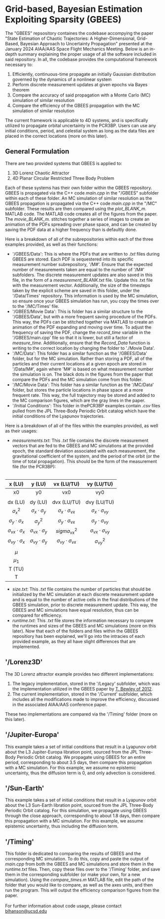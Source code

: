 # Grid-based, Bayesian Estimation Exploiting Sparsity (GBEES)
The "GBEES" repsository containes the codebase accompying the paper "State Estimation of Chaotic Trajectories: A Higher-Dimensional, Grid-Based, Bayesian Approach to Uncertainty Propagation" presented at the January 2024 AIAA/AAS Space Flight Mechanics Meeting. Below is an in-depth summary explaining the proper usage of all the software included in said repository. In all, the codebase provides the computational framework necessary to: <br> 
1. Efficiently, continuous-time propagate an initially Gaussian distribution governed by the dynamics of a nonlinear system <br>
2. Perform discrete measurement updates at given epochs via Bayes theorem <br>
3. Compare the accuracy of said propagation with a Monte Carlo (MC) simulation of similar resolution <br>
4. Compare the efficiency of the GBEES propagation with the MC simulation of similar resolution  <br> 

The current framework is applicable to 4D systems, and is specifically utilized to propagate orbital uncertainty in the PCR3BP. Users can use any initial conditions, period, and celestial system as long as the data files are placed in the correct locations (more on this later). 

## General Formulation
There are two provided systems that GBEES is applied to: <br> 
1. 3D Lorenz Chaotic Attractor <br>
2. 4D Planar Circular Restricted Three Body Problem <br>

Each of these systems has their own folder within the GBEES repository. GBEES is propagated via the C++ code _main.cpp_ in the "/GBEES" subfolder within each of these folder. An MC simulation of similar resolution as the GBEES propagation is propagated via the C++ code _main.cpp_ in the "/MC" subfolder. These results are then compared using the _plot_BLANK_m._ MATLAB code. The MATLAB code creates all of the figures from the paper. The _movie_BLANK_m._ stitches together a series of images to create an animation of the PDFs spreading over phase space, and can be created by saving the PDF data at a higher frequency than is defaultly done. <br> 

Here is a breakdown of all of the subrepositories within each of the three examples provided, as well as their functions: <br>

* '/GBEES/Data': This is where the PDFs that are written to _.txt_ files during GBEES are stored. Each PDF is sequestered into its specific measurement number subrepository, '/M#'. Ensure that the expected number of measurements taken are equal to the number of '/M#' subfolders. The discrete measurement updates are also saved in this file, in the form of a _measurement_BLANK.txt_ file. Update this .txt file with the measurement vector. Additionally, the size of the timesteps taken by the explicit scheme are saved in this folder, under the '/Data/Times' repository. This information is used by the MC simulation, so ensure once your GBEES simulation has run, you copy the times over to the '/MC/Times' file. <br>
* '/GBEES/Movie Data': This is folder has a similar structure to the '/GBEES/Data', but with a more frequent saving procedure of the PDFs. This way, the PDFs can be stitched together via MATLAB to create an animation of the PDF expanding and moving over time. To adjust the frequency of saving the PDF, change the _record_time_ variable in the '/GBEES/main.cpp' file so that it is lower, but still a factor of _measure_time_. Additionally, ensure that the _Record_Data_ function is writing to the correct location by changing the folder to './Movie Data'. <br>
* '/MC/Data': This folder has a similar function as the '/GBEES/Data' folder, but for the MC simulation. Rather than storing a PDF, all of the particles and their current locations at a given epoch are stored in '/Data/M#', again where 'M#' is based on what measurement number the simulation is on. The black dots in the figures from the paper that compare the PDFs and the MC simulation come from this folder. <br>
* '/MC/Movie Data': This folder has a similar function as the '/MC/Data' folder, but stores the particle locations in phase space at a more frequent rate. This way, the full trajectory may be stored and added to the MC comparison figures, which are the gray lines in the paper. <br>
* '/Initial Conditions': This folder in thePCR3BP examples contain _.csv_ files pulled from the JPL Three-Body Periodic Orbit catalog which have the initial conditions of the Lyapunov trajectories. <br>

Here is a breakdown of all of the files within the examples provided, as well as their usages: <br>
* _measurements.txt_: This _.txt_ file contains the discrete measurement vectors that are fed to the GBEES and MC simulations at the provided epoch, the standard deviation associated with each measurement, the gravitational coefficient of the system, and the period of the orbit (or the time of total propagation). This should be the form of the measurement file (for the PCR3BP): <br> <br>

<div align="center">
  
|           x (LU)           |           y (LU)           |          vx (LU/TU)           |          vy (LU/TU)           | 
|:--------------------------:|:--------------------------:|:-----------------------------:|:-----------------------------:|
|             x0             |             y0             |              vx0              |              vy0              |
|                            |                            |                               |                               |
|          dx (LU)           |          dy (LU)           |          dvx (LU/TU)          |          dvy (LU/TU)          | 
|        $\sigma_x^2$        |  $\sigma_x\cdot\sigma_y$   |  $\sigma_x\cdot\sigma_{vx}$   |  $\sigma_x\cdot\sigma_{vy}$   |
|  $\sigma_y\cdot\sigma_x$   |        $\sigma_y^2$        |  $\sigma_y\cdot\sigma_{vx}$   |  $\sigma_y\cdot\sigma_{vy}$   |
| $\sigma_{vx}\cdot\sigma_x$ | $\sigma_{vx}\cdot\sigma_y$ |        $sigma_{vx}^2$         | $\sigma_{vx}\cdot\sigma_{vy}$ |
| $\sigma_{vy}\cdot\sigma_x$ | $\sigma_{vy}\cdot\sigma_y$ | $\sigma_{vy}\cdot\sigma_{vx}$ |        $\sigma_{vy}^2$        |
|                            |                            |                               |                               |
|           $\mu$            |                            |                               |                               |
|          $\mu_1$           |                            |                               |                               |
|           T (TU)           |                            |                               |                               |
|             T              |                            |                               |                               |

</div>

* _size.txt_: This _.txt_ file contains the number of particles that should be initialized by the MC simulation at each discrete measurement update and is equal to the number of active cells in the final distributions of the GBEES simulation, prior to discrete measurement update. This way, the GBEES and MC simulations have equal resolution, thus can be compared for efficiency. 
* _runtime.txt_: This _.txt_ file stores the information necessary to compare the runtimes and sizes of the GBEES and MC simulations (more on this later). 
Now that each of the folders and files within the GBEES repositiory has been explained, we'll go into the intracies of each provided example, as they all have slight differences that are implemented. <br>

## '/Lorenz3D'
The 3D Lorenz attractor example provides two different implementations: <br> 
1. The legacy implementation, stored in the '/Legacy' subfolder, which was the implementation utilized in the GBEES paper by [T. Bewley of 2012](https://www.sciencedirect.com/science/article/pii/S0005109812000908). <br>
2. The current implementation, stored in the '/Current' subfolder, which includes all the modifications made to improve the efficiency, discussed in the associated AIAA/AAS conference paper. <br>

These two implementations are compared via the '/Timing' folder (more on this later). 

## '/Jupiter-Europa'
This example takes a set of initial conditions that result in a Lyapunov orbit about the L3 Jupiter-Europa libration point, sourced from the JPL Three-Body Periodic Orbit catalog. We propagate using GBEES for an entire period, corresponding to about 3.5 days, then compare this propagation with a MC simulation. For this example, we assume no epistemic uncertainty, thus the diffusion term is 0, and only advection is considered. 

## '/Sun-Earth'
This example takes a set of initial conditions that result in a Lyapunov orbit about the L3 Sun-Earth libration point, sourced from the JPL Three-Body Periodic Orbit catalog. For this simulation, we propagate using GBEES through the close approach, corresponding to about 1.8 days, then compare this propagation with a MC simulation. For this example, we assume epistemic uncertainty, thus including the diffusion term. 

## '/Timing'
This folder is dedicated to comparing the results of GBEES and the corresponding MC simulation. To do this, copy and paste the output of _main.cpp_ from both the GBEES and MC simulations and store them in the _runtime.txt_ files. Then, copy these files over to the '/Timing' folder, and save them in the corresponding subfolder (or make your own, for a new simulation). Using the _compare_times.m_ MATLAB file, edit the path of the folder that you would like to compare, as well as the axes units, and then run the program. This will output the efficiency comparison figures from the paper. 
<br><br>
For further information about code usage, please contact blhanson@ucsd.edu
